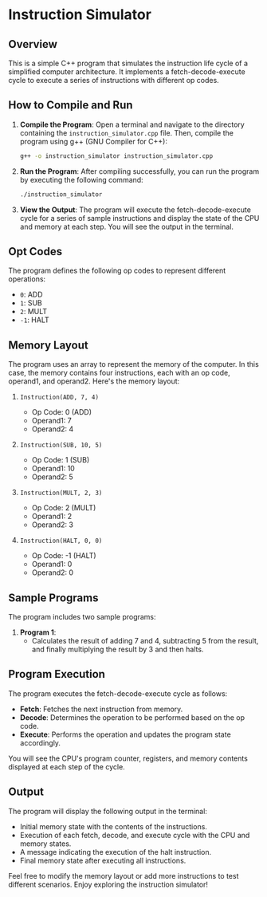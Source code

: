 # Instruction Simulator

## Overview

This is a simple C++ program that simulates the instruction life cycle of a simplified computer architecture. It implements a fetch-decode-execute cycle to execute a series of instructions with different op codes.

## How to Compile and Run

1. **Compile the Program**:
   Open a terminal and navigate to the directory containing the `instruction_simulator.cpp` file. Then, compile the program using g++ (GNU Compiler for C++):

   ```bash
   g++ -o instruction_simulator instruction_simulator.cpp
   ```

2. **Run the Program**:
   After compiling successfully, you can run the program by executing the following command:

   ```bash
   ./instruction_simulator
   ```

3. **View the Output**:
   The program will execute the fetch-decode-execute cycle for a series of sample instructions and display the state of the CPU and memory at each step. You will see the output in the terminal.

## Opt Codes

The program defines the following op codes to represent different operations:

- `0`: ADD
- `1`: SUB
- `2`: MULT
- `-1`: HALT

## Memory Layout

The program uses an array to represent the memory of the computer. In this case, the memory contains four instructions, each with an op code, operand1, and operand2. Here's the memory layout:

1. `Instruction(ADD, 7, 4)`
   - Op Code: 0 (ADD)
   - Operand1: 7
   - Operand2: 4

2. `Instruction(SUB, 10, 5)`
   - Op Code: 1 (SUB)
   - Operand1: 10
   - Operand2: 5

3. `Instruction(MULT, 2, 3)`
   - Op Code: 2 (MULT)
   - Operand1: 2
   - Operand2: 3

4. `Instruction(HALT, 0, 0)`
   - Op Code: -1 (HALT)
   - Operand1: 0
   - Operand2: 0

## Sample Programs

The program includes two sample programs:

1. **Program 1**:
   - Calculates the result of adding 7 and 4, subtracting 5 from the result, and finally multiplying the result by 3 and then halts.

## Program Execution

The program executes the fetch-decode-execute cycle as follows:

- **Fetch**: Fetches the next instruction from memory.
- **Decode**: Determines the operation to be performed based on the op code.
- **Execute**: Performs the operation and updates the program state accordingly.

You will see the CPU's program counter, registers, and memory contents displayed at each step of the cycle.

## Output

The program will display the following output in the terminal:

- Initial memory state with the contents of the instructions.
- Execution of each fetch, decode, and execute cycle with the CPU and memory states.
- A message indicating the execution of the halt instruction.
- Final memory state after executing all instructions.

Feel free to modify the memory layout or add more instructions to test different scenarios. Enjoy exploring the instruction simulator!
